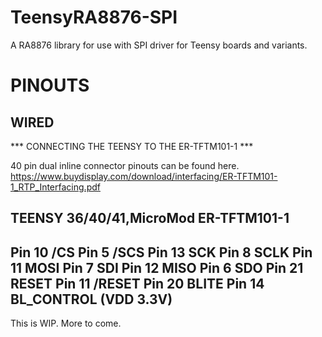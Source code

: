 # TeensyRA8876-SPI
A RA8876 library for use with SPI driver for Teensy boards and variants.

# PINOUTS
## WIRED
*** CONNECTING THE TEENSY TO THE ER-TFTM101-1 ***

40 pin dual inline connector pinouts can be found here.
https://www.buydisplay.com/download/interfacing/ER-TFTM101-1_RTP_Interfacing.pdf

TEENSY 36/40/41,MicroMod         ER-TFTM101-1
-------------------------------------------------------------
Pin 10 /CS                       Pin 5  /SCS
Pin 13 SCK                       Pin 8  SCLK
Pin 11 MOSI                      Pin 7  SDI
Pin 12 MISO                      Pin 6  SDO
Pin 21 RESET                     Pin 11 /RESET
Pin 20 BLITE                     Pin 14 BL_CONTROL (VDD 3.3V)
-------------------------------------------------------------

This is WIP. More to come.
